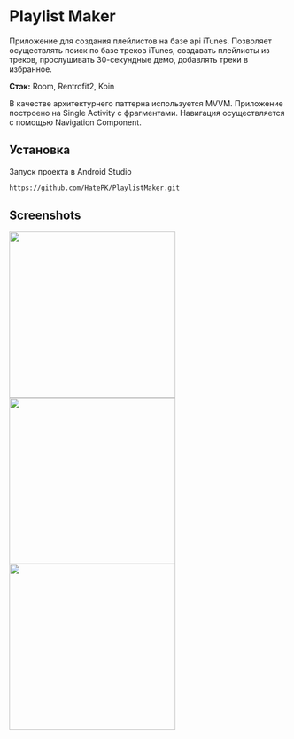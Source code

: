
# Playlist Maker

Приложение для создания плейлистов на базе api iTunes. Позволяет осуществлять поиск по базе треков iTunes, создавать плейлисты из треков, прослушивать 30-секундные демо, добавлять треки в избранное. 

**Стэк:** Room, Rentrofit2, Koin

В качестве архитектурнего паттерна используется MVVM. Приложение построено на Single Activity с фрагментами. Навигация осуществляется с помощью Navigation Component.

## Установка

Запуск проекта в Android Studio

```bash
https://github.com/HatePK/PlaylistMaker.git
```
    
## Screenshots

<img src="https://i.ibb.co/Y00tchL/Screenshot-20240317-150850.png" width="300"> 
<img src="https://i.ibb.co/Y00tchL/Screenshot-20240317-160329.png" width="300"> 
<img src="https://i.ibb.co/Y00tchL/Screenshot-20240317-161117.png" width="300"> 
